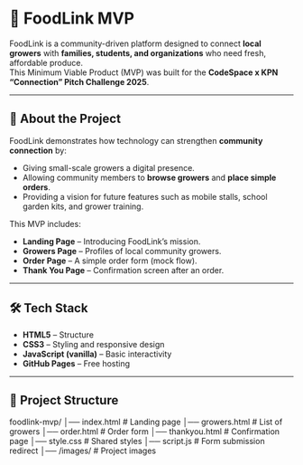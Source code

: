 # 🌱 FoodLink MVP

FoodLink is a community-driven platform designed to connect **local growers** with **families, students, and organizations** who need fresh, affordable produce.  
This Minimum Viable Product (MVP) was built for the **CodeSpace x KPN “Connection” Pitch Challenge 2025**.

---

## 🚀 About the Project
FoodLink demonstrates how technology can strengthen **community connection** by:
- Giving small-scale growers a digital presence.
- Allowing community members to **browse growers** and **place simple orders**.
- Providing a vision for future features such as mobile stalls, school garden kits, and grower training.

This MVP includes:
- **Landing Page** – Introducing FoodLink’s mission.  
- **Growers Page** – Profiles of local community growers.  
- **Order Page** – A simple order form (mock flow).  
- **Thank You Page** – Confirmation screen after an order.  

---

## 🛠 Tech Stack
- **HTML5** – Structure  
- **CSS3** – Styling and responsive design  
- **JavaScript (vanilla)** – Basic interactivity  
- **GitHub Pages** – Free hosting  

---

## 📂 Project Structure

foodlink-mvp/
│── index.html # Landing page
│── growers.html # List of growers
│── order.html # Order form
│── thankyou.html # Confirmation page
│── style.css # Shared styles
│── script.js # Form submission redirect
│── /images/ # Project images
